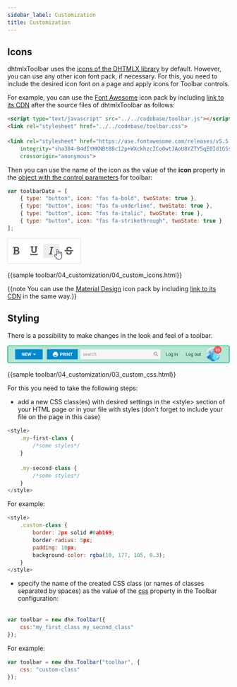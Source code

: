 ```yaml
---
sidebar_label: Customization
title: Customization
---          
```


Icons
------------

dhtmlxToolbar uses the [icons of the DHTMLX library](helpers/icon.md) by default. However, you can use any other icon font pack, if necessary. For this, you need to include the desired icon font on 
a page and apply icons for Toolbar controls.

For example, you can use the [Font Awesome](https://fontawesome.com/) icon pack by including [link to its CDN](https://fontawesome.com/how-to-use/on-the-web/setup/getting-started?using=web-fonts-with-css) 
after the source files of dhtmlxToolbar as follows:

~~~html
<script type="text/javascript" src="../../codebase/toolbar.js"></script>
<link rel="stylesheet" href="../../codebase/toolbar.css">

<link rel="stylesheet" href="https://use.fontawesome.com/releases/v5.5.0/css/all.css" 
	integrity="sha384-B4dIYHKNBt8Bc12p+WXckhzcICo0wtJAoU8YZTY5qE0Id1GSseTk6S+L3BlXeVIU" 
    crossorigin="anonymous">
~~~

Then you can use the name of the icon as the value of the **icon** property in the [object with the control parameters](toolbar/load_data.md#jsonformattemplates) for toolbar:

~~~js
var toolbarData = [
	{ type: "button", icon: "fas fa-bold", twoState: true },
    { type: "button", icon: "fas fa-underline", twoState: true },
    { type: "button", icon: "fas fa-italic", twoState: true },
    { type: "button", icon: "fas fa-strikethrough", twoState: true }
];
~~~

![](../assets/toolbar/fa_icons.png)

{{sample toolbar/04_customization/04_custom_icons.html}}

{{note You can use the [Material Design](https://materialdesignicons.com/) icon pack by including [link to its CDN](https://cdnjs.cloudflare.com/ajax/libs/MaterialDesign-Webfont/2.5.94/css/materialdesignicons.css) in the same way.}}

Styling 
-----------

There is a possibility to make changes in the look and feel of a toolbar. 

![](../assets/toolbar/custom_style.png)

{{sample toolbar/04_customization/03_custom_css.html}}

For this you need to take the following steps:

- add a new CSS class(es) with desired settings in the &lt;style&gt; section of your HTML page or in your file with styles (don't forget to include your file on the page in this case)

~~~js
<style>
	.my-first-class {
		/*some styles*/
	}
    
    .my-second-class {
		/*some styles*/
	}
</style>
~~~

For example:

~~~js
<style>
	.custom-class {
		border: 2px solid #0ab169;
		border-radius: 5px;
		padding: 10px;
		background-color: rgba(10, 177, 105, 0.3);
	}
</style>
~~~

- specify the name of the created CSS class (or names of classes separated by spaces) as the value of the [css](toolbar/api/toolbar_css_config.md) property in the Toolbar configuration:

~~~js
 
var toolbar = new dhx.Toolbar({
    css:"my_first_class my_second_class"
});
~~~

For example:

~~~js
var toolbar = new dhx.Toolbar("toolbar", {
	css: "custom-class"
});
~~~





